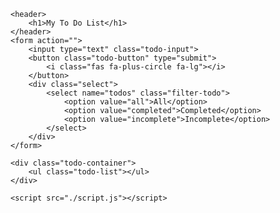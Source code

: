 <!DOCTYPE html>
<html lang="en">

<head>
    <meta charset="UTF-8">
    <meta http-equiv="X-UA-Compatible" content="IE=edge">
    <meta name="viewport" content="width=device-width, initial-scale=1.0">
    <!-- Google Fonts -->
    <link rel="preconnect" href="https://fonts.googleapis.com">
    <link rel="preconnect" href="https://fonts.gstatic.com" crossorigin>
    <link href="https://fonts.googleapis.com/css2?family=Poppins&display=swap" rel="stylesheet">
    <!-- Font Awesome cdn css -->
    <link rel="stylesheet" href="https://cdnjs.cloudflare.com/ajax/libs/font-awesome/5.15.3/css/all.min.css" integrity="sha512-iBBXm8fW90+nuLcSKlbmrPcLa0OT92xO1BIsZ+ywDWZCvqsWgccV3gFoRBv0z+8dLJgyAHIhR35VZc2oM/gI1w==" crossorigin="anonymous" referrerpolicy="no-referrer" />
    <link rel="stylesheet" href="./styles.css">
    <title>To Do List</title>
</head>

<body>

    <header>
        <h1>My To Do List</h1>
    </header>
    <form action="">
        <input type="text" class="todo-input">
        <button class="todo-button" type="submit">
            <i class="fas fa-plus-circle fa-lg"></i>
        </button>
        <div class="select">
            <select name="todos" class="filter-todo">
                <option value="all">All</option>
                <option value="completed">Completed</option>
                <option value="incomplete">Incomplete</option>
            </select>
        </div>
    </form>

    <div class="todo-container">
        <ul class="todo-list"></ul>
    </div>

    <script src="./script.js"></script>

</body>

</html>
